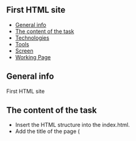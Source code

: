 ## First HTML site
* [General info](#general-info)
* [The content of the task](#the-content-of-task)
* [Technologies](#technologies)
* [Tools](#tools)
* [Screen](#screen)
* [Working Page](#working-page)

## General info
First HTML site

## The content of the task
* Insert the HTML structure into the index.html.
* Add the title of the page (<title>), then place the same title in the 
first degree heading in the body of the page (the largest).
* Create 3 paragraphs of text and a lower level header above H1.
* Fill headers and paragraphs with content (as the "About me" page).
* Add at least 2 working links to your favorite pages so that they 
open in a new tab, not the same. To do this, use the target = "_ blank" 
attribute inside the <a> tag.
* Add at least 2 photos to your site, e.g. from the free pexels service. 
Download a link to the photo you like in this way and insert it in HTML using 
img src  as the source of the photo.
* If the page is ready, copy the contents of the index.html file from the task editor, 
create a new file in the notepad, paste the code and save it on your computer's desktop. 
Of course, save the new file as index.html.
* Change any text in the page's code from the text editor level and save the changes. 
Run the file, it will open in the browser. It works? :)
* Now change the file here to the W3C validator and press "Check".
* Make a screen of the validation results using the screenShu application. 
Take a screenshot of the screen in the HTML structure (editor) in the form of a link to 
this screenshot (use the <a> tag). So that the mentor watching your project could click on 
this link and see the results of validation in this way.

## Technologies
Project is created with:
* HTML5

## Tools
The following tools were used
* Webstorm
* Git

## Screen 
![Screen](https://github.com/wojtekboj/module_1-1.1/blob/master/images/screencapture.png)


## Working Page
https://wojtekboj.github.io/module_1-1.1/index.html